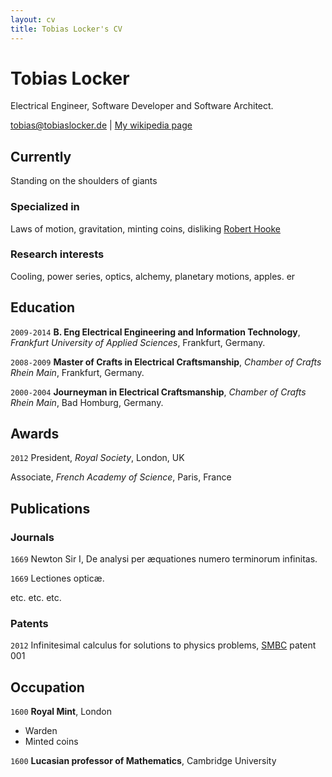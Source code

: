 ```yaml
---
layout: cv
title: Tobias Locker's CV
---
```

# Tobias Locker
Electrical Engineer, Software Developer and Software Architect.

<div id="webaddress">
<a href="tobias@tobiaslocker.de">tobias@tobiaslocker.de</a>
| <a href="http://en.wikipedia.org/wiki/Isaac_Newton">My wikipedia page</a>
</div>


## Currently

Standing on the shoulders of giants

### Specialized in

Laws of motion, gravitation, minting coins, disliking [Robert Hooke](http://en.wikipedia.org/wiki/Robert_Hooke)


### Research interests

Cooling, power series, optics, alchemy, planetary motions, apples.
er




## Education


`2009-2014`
**B. Eng Electrical Engineering and Information Technology**, *Frankfurt University of Applied Sciences*, Frankfurt, Germany.

`2008-2009`
**Master of Crafts in Electrical Craftsmanship**, *Chamber of Crafts Rhein Main*, Frankfurt, Germany.

`2000-2004`
**Journeyman in Electrical Craftsmanship**, *Chamber of Crafts Rhein Main*, Bad Homburg, Germany.


## Awards

`2012`
President, *Royal Society*, London, UK

Associate, *French Academy of Science*, Paris, France



## Publications

<!-- A list is also available [online](http://scholar.google.co.uk/citations?user=LTOTl0YAAAAJ) -->

### Journals

`1669`
Newton Sir I, De analysi per æquationes numero terminorum infinitas. 

`1669`
Lectiones opticæ.

etc. etc. etc.

### Patents

`2012`
Infinitesimal calculus for solutions to physics problems, [SMBC](http://www.techdirt.com/articles/20121011/09312820678/if-patents-had-been-around-time-newton.shtml) patent 001


## Occupation

`1600`
__Royal Mint__, London

- Warden
- Minted coins

`1600`
__Lucasian professor of Mathematics__, Cambridge University



<!-- ### Footer

Last updated: May 2013 -->


